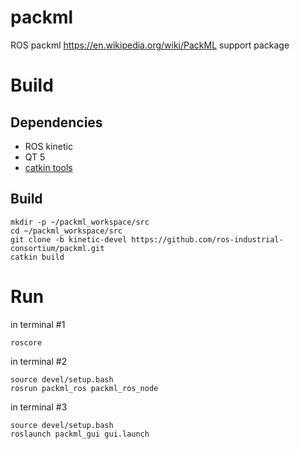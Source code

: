 # packml
ROS packml <https://en.wikipedia.org/wiki/PackML> support package

# Build
## Dependencies
 - ROS kinetic
 - QT 5 
 - [catkin tools](https://catkin-tools.readthedocs.io/en/latest/)
## Build
```
mkdir -p ~/packml_workspace/src
cd ~/packml_workspace/src
git clone -b kinetic-devel https://github.com/ros-industrial-consortium/packml.git
catkin build
```

# Run
in terminal #1
```
roscore
```
in terminal #2
```
source devel/setup.bash
rosrun packml_ros packml_ros_node
```
in terminal #3
```
source devel/setup.bash
roslaunch packml_gui gui.launch
```

